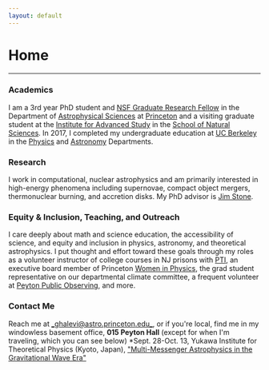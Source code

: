 ```yaml
---
layout: default
---
```

# Home
---

### Academics
I am a 3rd year PhD student and [NSF Graduate Research Fellow](https://www.nsfgrfp.org/) in the Department of [Astrophysical Sciences](https://web.astro.princeton.edu) at [Princeton](http://princeton.edu) and a visiting graduate student at the [Institute for Advanced Study](https://www.ias.edu/) in the [School of Natural Sciences](http://sns.ias.edu/). In 2017, I completed my undergraduate education at [UC Berkeley](http://berkeley.edu) in the [Physics](http://physics.berkeley.edu) and [Astronomy](https://astro.berkeley.edu) Departments.

### Research
I work in computational, nuclear astrophysics and am primarily interested in high-energy phenomena including supernovae, compact object mergers, thermonuclear burning, and accretion disks. My PhD advisor is [Jim Stone](https://www.sns.ias.edu/jmstone). 

### Equity & Inclusion, Teaching, and Outreach
I care deeply about math and science education, the accessibility of science, and equity and inclusion in physics, astronomy, and theoretical astrophysics. I put thought and effort toward these goals through my roles as a volunteer instructor of college courses in NJ prisons with [PTI](https://prisonteaching.org/), an executive board member of Princeton [Women in Physics](https://wip.princeton.edu/), the grad student representative on our departmental climate committee, a frequent volunteer at [Peyton Public Observing](https://www.astro.princeton.edu/observatory/publicobserving.php), and more.

### Contact Me
Reach me at [_ghalevi@astro.princeton.edu_](mailto:ghalevi@astro.princeton.edu), or if you're local, find me in my windowless basement office, **015 Peyton Hall** (except for when I'm traveling, which you can see below)
*Sept. 28-Oct. 13, Yukawa Institute for Theoretical Physics (Kyoto, Japan), ["Multi-Messenger Astrophysics in the Gravitational Wave Era"](http://www2.yukawa.kyoto-u.ac.jp/~mmgw2019/index.php)
